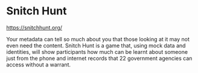 # Snitch Hunt
https://snitchhunt.org/

Your metadata can tell so much about you that those looking at it may not even need the content.
Snitch Hunt is a game that, using mock data and identities, will show participants how much can be learnt about someone just from the phone and internet records that 22 government agencies can access without a warrant.
